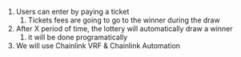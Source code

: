 1. Users can enter by paying a ticket
    1. Tickets fees are going to go to the winner during the draw
2. After X period of time, the lottery will automatically draw a winner
    1. it will be done programatically
3. We will use Chainlink VRF & Chainlink Automation